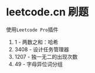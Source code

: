 # leetcode.cn 刷题

使用`Leetcode Pro`插件

1. 1 - 两数之和：哈希
2. 3408 - 设计任务管理器
3. 1207 - 独一无二的出现次数
4. 49 - 字母异位词分组

